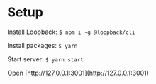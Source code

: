# Setup

Install Loopback:
`$ npm i -g @loopback/cli`

Install packages:
`$ yarn`

Start server:
`$ yarn start`

Open [http://127.0.0.1:3001](http://127.0.0.1:3001)
